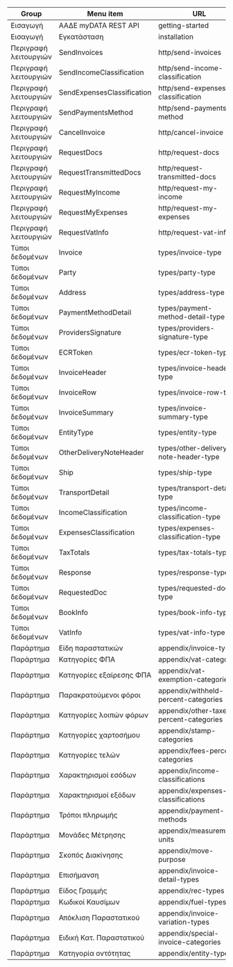 | Group                 | Menu item                  | URL                                     |
|-----------------------|----------------------------|-----------------------------------------|
| Εισαγωγή              | ΑΑΔΕ myDATA REST API       | getting-started                         |
| Εισαγωγή              | Εγκατάσταση                | installation                            |
| Περιγραφή λειτουργιών | SendInvoices               | http/send-invoices                      |
| Περιγραφή λειτουργιών | SendIncomeClassification   | http/send-income-classification         |
| Περιγραφή λειτουργιών | SendExpensesClassification | http/send-expenses-classification       |
| Περιγραφή λειτουργιών | SendPaymentsMethod         | http/send-payments-method               |
| Περιγραφή λειτουργιών | CancelInvoice              | http/cancel-invoice                     |
| Περιγραφή λειτουργιών | RequestDocs                | http/request-docs                       |
| Περιγραφή λειτουργιών | RequestTransmittedDocs     | http/request-transmitted-docs           |
| Περιγραφή λειτουργιών | RequestMyIncome            | http/request-my-income                  |
| Περιγραφή λειτουργιών | RequestMyExpenses          | http/request-my-expenses                |
| Περιγραφή λειτουργιών | RequestVatInfo             | http/request-vat-info                   |
| Τύποι δεδομένων       | Invoice                    | types/invoice-type                      |
| Τύποι δεδομένων       | Party                      | types/party-type                        |
| Τύποι δεδομένων       | Address                    | types/address-type                      |
| Τύποι δεδομένων       | PaymentMethodDetail        | types/payment-method-detail-type        |
| Τύποι δεδομένων       | ProvidersSignature         | types/providers-signature-type          |
| Τύποι δεδομένων       | ECRToken                   | types/ecr-token-type                    |
| Τύποι δεδομένων       | InvoiceHeader              | types/invoice-header-type               |
| Τύποι δεδομένων       | InvoiceRow                 | types/invoice-row-type                  |
| Τύποι δεδομένων       | InvoiceSummary             | types/invoice-summary-type              |
| Τύποι δεδομένων       | EntityType                 | types/entity-type                       |
| Τύποι δεδομένων       | OtherDeliveryNoteHeader    | types/other-delivery-note-header-type   |
| Τύποι δεδομένων       | Ship                       | types/ship-type                         |
| Τύποι δεδομένων       | TransportDetail            | types/transport-detail-type             |
| Τύποι δεδομένων       | IncomeClassification       | types/income-classification-type        |
| Τύποι δεδομένων       | ExpensesClassification     | types/expenses-classification-type      |
| Τύποι δεδομένων       | TaxTotals                  | types/tax-totals-type                   |
| Τύποι δεδομένων       | Response                   | types/response-type                     |
| Τύποι δεδομένων       | RequestedDoc               | types/requested-doc-type                |
| Τύποι δεδομένων       | BookInfo                   | types/book-info-type                    |
| Τύποι δεδομένων       | VatInfo                    | types/vat-info-type                     |
| Παράρτημα             | Είδη παραστατικών          | appendix/invoice-types                  |
| Παράρτημα             | Κατηγορίες ΦΠΑ             | appendix/vat-categories                 |
| Παράρτημα             | Κατηγορίες εξαίρεσης ΦΠΑ   | appendix/vat-exemption-categories       |
| Παράρτημα             | Παρακρατούμενοι φόροι      | appendix/withheld-percent-categories    |
| Παράρτημα             | Κατηγορίες λοιπών φόρων    | appendix/other-taxes-percent-categories |
| Παράρτημα             | Κατηγορίες χαρτοσήμου      | appendix/stamp-categories               |
| Παράρτημα             | Κατηγορίες τελών           | appendix/fees-percent-categories        |
| Παράρτημα             | Χαρακτηρισμοί εσόδων       | appendix/income-classifications         |
| Παράρτημα             | Χαρακτηρισμοί εξόδων       | appendix/expenses-classifications       |
| Παράρτημα             | Τρόποι πληρωμής            | appendix/payment-methods                |
| Παράρτημα             | Μονάδες Μέτρησης           | appendix/measurement-units              |
| Παράρτημα             | Σκοπός Διακίνησης          | appendix/move-purpose                   |
| Παράρτημα             | Επισήμανση                 | appendix/invoice-detail-types           |
| Παράρτημα             | Είδος Γραμμής              | appendix/rec-types                      |
| Παράρτημα             | Κωδικοί Καυσίμων           | appendix/fuel-types                     |
| Παράρτημα             | Απόκλιση Παραστατικού      | appendix/invoice-variation-types        |
| Παράρτημα             | Ειδική Κατ. Παραστατικού   | appendix/special-invoice-categories     |
| Παράρτημα             | Κατηγορία οντότητας        | appendix/entity-types                   |
